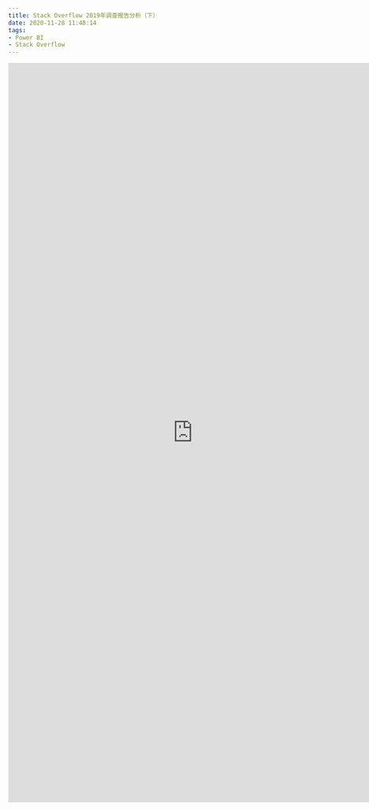 ```yaml
---
title: Stack Overflow 2019年调查报告分析（下）
date: 2020-11-28 11:48:14
tags: 
- Power BI
- Stack Overflow
---
```


<iframe width="747" height="1500" src="https://app.powerbi.com/view?r=eyJrIjoiMGUyNjQzZDgtMjc5MC00ZDlmLTlmYzAtNTBmMTIxOGU1YjEyIiwidCI6IjU1NmQ2MDg2LTVmMjgtNDQwNC1iNjhhLWJhZDRlYTM1YzcxYSIsImMiOjN9&pageName=ReportSection" frameborder="0" allowFullScreen="true"></iframe>